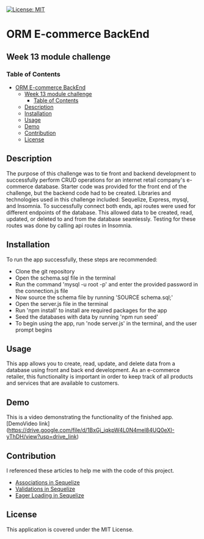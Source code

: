 [![License: MIT](https://img.shields.io/badge/License-MIT-green.svg)](https://opensource.org/licenses/MIT)
# ORM E-commerce BackEnd 
## Week 13 module challenge 

### Table of Contents
- [ORM E-commerce BackEnd](#orm-e-commerce-backend)
  - [Week 13 module challenge](#week-13-module-challenge)
    - [Table of Contents](#table-of-contents)
  - [Description](#description)
  - [Installation](#installation)
  - [Usage](#usage)
  - [Demo](#demo)
  - [Contribution](#contribution)
  - [License](#license)

## Description
The purpose of this challenge was to tie front and backend development to successfully perform CRUD operations for an internet retail company's e-commerce database. Starter code was provided for the front end of the challenge, but the backend code had to be created. Libraries and technologies used in this challenge included: Sequelize, Express, mysql, and Insomnia. To successfully connect both ends, api routes were used for different endpoints of the database. This allowed data to be created, read, updated, or deleted to and from the database seamlessly. Testing for these routes was done by calling api routes in Insomnia. 

## Installation 
To run the app successfully, these steps are recommended:
- Clone the git repository
- Open the schema.sql file in the terminal
- Run the command 'mysql -u root -p' and enter the provided password in the connection.js file
- Now source the schema file by running 'SOURCE schema.sql;' 
- Open the server.js file in the terminal
- Run 'npm install' to install are required packages for the app
- Seed the databases with data by running 'npm run seed' 
- To begin using the app, run 'node server.js' in the terminal, and the user prompt begins
  
## Usage
This app allows you to create, read, update, and delete data from a database using front and back end development. As an e-commerce retailer, this functionality is important in order to keep track of all products and services that are available to customers.  

## Demo 
This is a video demonstrating the functionality of the finished app. 
[DemoVideo link] (https://drive.google.com/file/d/1BxGj_iqkpW4L0N4mel84UQ0eXI-yThDH/view?usp=drive_link)





## Contribution
I referenced these articles to help me with the code of this project.
- [Associations in Sequelize](https://sequelize.org/docs/v6/core-concepts/assocs/)
- [Validations in Sequelize](https://sequelize.org/docs/v6/core-concepts/validations-and-constraints/)
- [Eager Loading in Sequelize](https://sequelize.org/docs/v6/advanced-association-concepts/eager-loading/)

## License
This application is covered under the MIT License.

